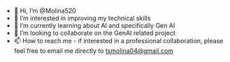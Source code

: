 - 👋 Hi, I’m @Molina520
- 👀 I’m interested in improving my technical skills
- 🌱 I’m currently learning about AI and specifically Gen AI
- 💞️ I’m looking to collaborate on the GenAI related project
- 📫 How to reach me - if interested in a professional collaboration, please feel free to email me directly to tsmolina04@gmail.com

<!---
Molina520/Molina520 is a ✨ special ✨ repository because its `README.md` (this file) appears on your GitHub profile.
You can click the Preview link to take a look at your changes.
--->
